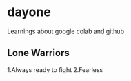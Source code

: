 # dayone
Learnings about google colab and github
## Lone Warriors
1.Always ready to fight
2.Fearless

